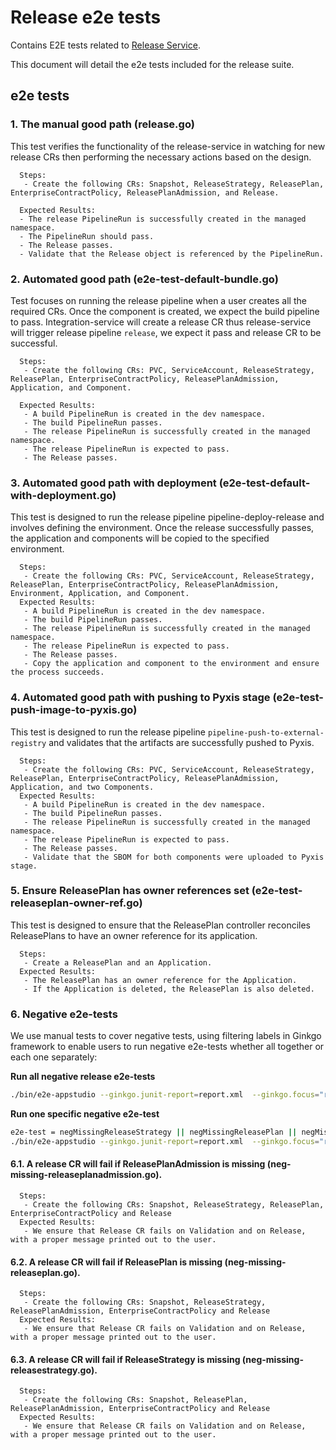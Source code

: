 # Release e2e tests

Contains E2E tests related to [Release Service](https://github.com/redhat-appstudio/infra-deployments/tree/main/components/release).

This document will detail the e2e tests included for the release suite.

## e2e tests
### 1. The manual good path (release.go)
   This test verifies the functionality of the release-service in watching for new release CRs then performing the necessary actions based on the design.

      Steps:
       - Create the following CRs: Snapshot, ReleaseStrategy, ReleasePlan, EnterpriseContractPolicy, ReleasePlanAdmission, and Release.

      Expected Results:
      - The release PipelineRun is successfully created in the managed namespace.
      - The PipelineRun should pass.
      - The Release passes.
      - Validate that the Release object is referenced by the PipelineRun.

### 2. Automated good path (e2e-test-default-bundle.go)
   Test focuses on running the release pipeline when a user creates all the required CRs. Once the component is created, we expect the build pipeline to pass. Integration-service will create a release CR thus release-service will trigger release pipeline `release`, we expect it pass and release CR to be successful.

      Steps:
       - Create the following CRs: PVC, ServiceAccount, ReleaseStrategy, ReleasePlan, EnterpriseContractPolicy, ReleasePlanAdmission, Application, and Component.

      Expected Results:
       - A build PipelineRun is created in the dev namespace.
       - The build PipelineRun passes.
       - The release PipelineRun is successfully created in the managed namespace.
       - The release PipelineRun is expected to pass.
       - The Release passes.

### 3. Automated good path with deployment (e2e-test-default-with-deployment.go)

   This test is designed to run the release pipeline pipeline-deploy-release and involves defining the environment. Once the release successfully passes, the application and components will be copied to the specified environment.

      Steps:
       - Create the following CRs: PVC, ServiceAccount, ReleaseStrategy, ReleasePlan, EnterpriseContractPolicy, ReleasePlanAdmission, Environment, Application, and Component.            
      Expected Results:
       - A build PipelineRun is created in the dev namespace.
       - The build PipelineRun passes.
       - The release PipelineRun is successfully created in the managed namespace.
       - The release PipelineRun is expected to pass.
       - The Release passes.
       - Copy the application and component to the environment and ensure the process succeeds.

### 4. Automated good path with pushing to Pyxis stage (e2e-test-push-image-to-pyxis.go)

   This test is designed to run the release pipeline `pipeline-push-to-external-registry` and validates that the artifacts are successfully pushed to Pyxis.

      Steps:
       - Create the following CRs: PVC, ServiceAccount, ReleaseStrategy, ReleasePlan, EnterpriseContractPolicy, ReleasePlanAdmission, Application, and two Components.            
      Expected Results:
       - A build PipelineRun is created in the dev namespace.
       - The build PipelineRun passes.
       - The release PipelineRun is successfully created in the managed namespace.
       - The release PipelineRun is expected to pass.
       - The Release passes.
       - Validate that the SBOM for both components were uploaded to Pyxis stage.

### 5. Ensure ReleasePlan has owner references set (e2e-test-releaseplan-owner-ref.go)

   This test is designed to ensure that the ReleasePlan controller reconciles ReleasePlans to have an owner reference for its application.

      Steps:
       - Create a ReleasePlan and an Application.
      Expected Results:
       - The ReleasePlan has an owner reference for the Application.
       - If the Application is deleted, the ReleasePlan is also deleted.

### 6. Negative e2e-tests
We use manual tests to cover negative tests, using filtering labels in Ginkgo framework to enable users to run negative e2e-tests whether all together or each one separately:

**Run all negative release e2e-tests**
```bash
./bin/e2e-appstudio --ginkgo.junit-report=report.xml  --ginkgo.focus="release" --ginkgo.label-filter="release-neg" --ginkgo.vv
```
**Run one specific negative e2e-test**
```bash
e2e-test = negMissingReleaseStrategy || negMissingReleasePlan || negMissingReleasePlanAdmission
./bin/e2e-appstudio --ginkgo.junit-report=report.xml  --ginkgo.focus="release" --ginkgo.label-filter="<e2e-test>" --ginkgo.vv
```
   #### 6.1. A release CR will fail if ReleasePlanAdmission is missing (neg-missing-releaseplanadmission.go).

      Steps:
       - Create the following CRs: Snapshot, ReleaseStrategy, ReleasePlan, EnterpriseContractPolicy and Release          
      Expected Results:
       - We ensure that Release CR fails on Validation and on Release, with a proper message printed out to the user. 

   #### 6.2. A release CR will fail if ReleasePlan is missing (neg-missing-releaseplan.go).

      Steps:
       - Create the following CRs: Snapshot, ReleaseStrategy, ReleasePlanAdmission, EnterpriseContractPolicy and Release          
      Expected Results:
       - We ensure that Release CR fails on Validation and on Release, with a proper message printed out to the user.

   #### 6.3. A release CR will fail if ReleaseStrategy is missing (neg-missing-releasestrategy.go).

      Steps:
       - Create the following CRs: Snapshot, ReleasePlan, ReleasePlanAdmission, EnterpriseContractPolicy and Release          
      Expected Results:
       - We ensure that Release CR fails on Validation and on Release, with a proper message printed out to the user.
